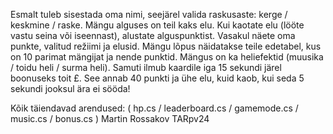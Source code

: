 Esmalt tuleb sisestada oma nimi, seejärel valida raskusaste: kerge / keskmine / raske. Mängu alguses on teil kaks elu. Kui kaotate elu (lööte vastu seina või iseennast), alustate alguspunktist. Vasakul näete oma punkte, valitud režiimi ja elusid. Mängu lõpus näidatakse teile edetabel, kus on 10 parimat mängijat ja nende punktid. Mängus on ka heliefektid (muusika / toidu heli / surma heli). Samuti ilmub kaardile iga 15 sekundi järel boonuseks toit £. See annab 40 punkti ja ühe elu, kuid kaob, kui seda 5 sekundi jooksul ära ei sööda!

Kõik täiendavad arendused:  ( hp.cs / leaderboard.cs / gamemode.cs / music.cs / bonus.cs )
Martin Rossakov TARpv24
